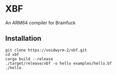 # XBF

An ARM64 compiler for Brainfuck

## Installation

```
git clone https://voidwyrm-2/xbf.git
cd xbf
cargo build --release
./target/release/xbf -o hello examples/hello.bf
./hello
```
